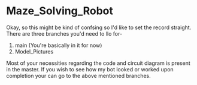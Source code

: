 # Maze_Solving_Robot
 Okay, so this might be kind of confsing so I'd like to set the record straight.
There are three branches you'd need to llo for-
1. main (You're basically in it for now)
2. Model_Pictures

Most of your necessities regarding the code and circuit diagram is present in the master.
If you wish to see how my bot looked or worked upon completion your can go to the above mentioned branches.

